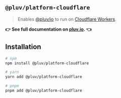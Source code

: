 ## `@pluv/platform-cloudflare`

> Enables [@pluv/io](https://www.npmjs.com/package/@pluv/io) to run on [Cloudflare Workers](https://workers.cloudflare.com/).

**👉 See full documentation on [pluv.io](https://pluv.io/docs/introduction). 👈**

## Installation

```bash
# npm
npm install @pluv/platform-cloudflare

# yarn
yarn add @pluv/platform-cloudflare

# pnpm
pnpm add @pluv/platform-cloudflare
```
